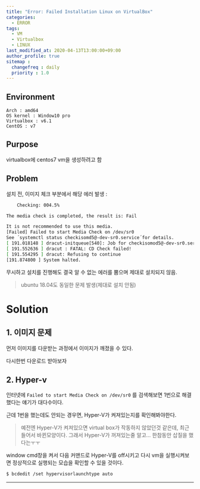 ```yaml
---
title: "Error: Failed Installation Linux on VirtualBox"
categories: 
  - ERROR
tags:
  - VM
  - Virtualbox
  - LINUX
last_modified_at: 2020-04-13T13:00:00+09:00
author_profile: true
sitemap :
  changefreq : daily
  priority : 1.0
---
```



## Environment
`Arch : amd64`   
`OS kernel : Window10 pro`  
`Virtualbox : v6.1`  
`CentOS : v7`

## Purpose
virtualbox에 centos7 vm을 생성하려고 함

## Problem

설치 전, 이미지 체크 부분에서 해당 에러 발생 :  
~~~sh
    Checking: 004.5%

The media check is completed, the result is: Fail

It is not recommended to use this media.
[Failed] Failed to start Media Check on /dev/sr0
See ´systemctl status checkisomd5@-dev-sr0.service´for details.
[ 191.018148 ] dracut-initqueue[540]: Job for checkisomod5@-dev-sr0.service failed because the control process exited with error code. See "systemctl status checkisomd5@-dev-sr0.service" and "journalctl -xe" for details.
[ 191.552636 ] dracut : FATAL: CD Check failed!
[ 191.554295 ] dracut: Refusing to continue
[191.874800 ] System halted.
~~~

무시하고 설치를 진행해도 결국 알 수 없는 에러를 뿜으며 제대로 설치되지 않음.

> ubuntu 18.04도 동일한 문제 발생(제대로 설치 안됨)


# Solution

## 1. 이미지 문제
먼저 이미지를 다운받는 과정에서 이미지가 깨졌을 수 있다.  

다시한번 다운로드 받아보자

## 2. Hyper-v
인터넷에 `Failed to start Media Check on /dev/sr0` 를 검색해보면 1번으로 해결했다는 얘기가 대다수이다.  

근데 1번을 했는데도 안되는 경우면, Hyper-V가 켜져있는지를 확인해봐야한다.  

> 예전엔 Hyper-V가 켜져있으면 virtual box가 작동하지 않았던것 같은데, 최근 들어서 바뀐모양이다. 그래서 Hyper-V가 꺼져있는줄 알고... 한참동안 삽질을 했다는ㅜㅜ 


window cmd창을 켜서 다음 커맨드로 Hyper-V를 off시키고 다시 vm을 실행시켜보면 정상적으로 실행되는 모습을 확인할 수 있을 것이다.  
~~~sh
$ bcdedit /set hypervisorlaunchtype auto
~~~

----